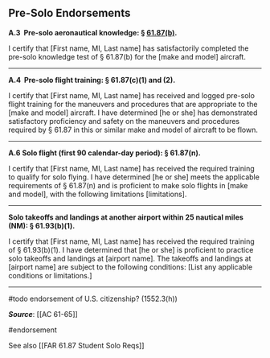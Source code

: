 ## Pre-Solo Endorsements

**A.3  Pre-solo aeronautical knowledge: § [61.87(b)](https://www.ecfr.gov/current/title-14/chapter-I/subchapter-D/part-61/subpart-C/section-61.87).**

I certify that \[First name, MI, Last name\] has satisfactorily completed the pre-solo knowledge test of § 61.87(b) for the \[make and model\] aircraft.

---

**A.4  Pre-solo flight training: § 61.87(c)(1) and (2).**

I certify that \[First name, MI, Last name\] has received and logged pre-solo flight training for the maneuvers and procedures that are appropriate to the \[make and model\] aircraft. I have determined \[he or she\] has demonstrated satisfactory proficiency and safety on the maneuvers and procedures required by § 61.87 in this or similar make and model of aircraft to be flown.

---

**A.6 Solo flight (first 90 calendar-day period): § 61.87(n).**

I certify that \[First name, MI, Last name\] has received the required training to qualify for solo flying. I have determined \[he or she\] meets the applicable requirements of § 61.87(n) and is proficient to make solo flights in \[make and model\], with the following limitations \[limitations\].

---

**Solo takeoffs and landings at another airport within 25 nautical miles (NM): § 61.93(b)(1).**

I certify that \[First name, MI, Last name\] has received the required training of § 61.93(b)(1). I have determined that \[he or she\] is proficient to practice solo takeoffs and landings at \[airport name\]. The takeoffs and landings at \[airport name\] are subject to the following conditions: \[List any applicable conditions or limitations.\]

---

#todo endorsement of U.S. citizenship? (1552.3(h))


***Source***: [[AC 61-65]]

#endorsement 

See also [[FAR 61.87 Student Solo Reqs]]

